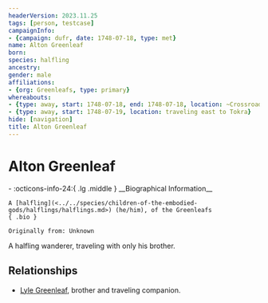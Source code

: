 ```yaml
---
headerVersion: 2023.11.25
tags: [person, testcase]
campaignInfo:
- {campaign: dufr, date: 1748-07-18, type: met}
name: Alton Greenleaf
born:
species: halfling
ancestry:
gender: male
affiliations:
- {org: Greenleafs, type: primary}
whereabouts:
- {type: away, start: 1748-07-18, end: 1748-07-18, location: ~Crossroads Caravanserai~}
- {type: away, start: 1748-07-19, location: traveling east to Tokra}
hide: [navigation]
title: Alton Greenleaf
---
```

# Alton Greenleaf
<div class="grid cards ext-narrow-margin ext-one-column" markdown>
- :octicons-info-24:{ .lg .middle } __Biographical Information__

    A [halfling](<../../species/children-of-the-embodied-gods/halflings/halflings.md>) (he/him), of the Greenleafs  
    { .bio }

    Originally from: Unknown
</div>



A halfling wanderer, traveling with only his brother. 
## Relationships
- [Lyle Greenleaf](<./lyle-greenleaf.md>), brother and traveling companion. 